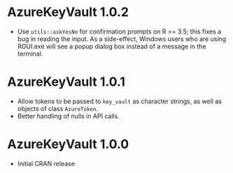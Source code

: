 # AzureKeyVault 1.0.2

- Use `utils::askYesNo` for confirmation prompts on R >= 3.5; this fixes a bug in reading the input. As a side-effect, Windows users who are using RGUI.exe will see a popup dialog box instead of a message in the terminal.

# AzureKeyVault 1.0.1

- Allow tokens to be passed to `key_vault` as character strings, as well as objects of class `AzureToken`.
- Better handling of nulls in API calls.


# AzureKeyVault 1.0.0

- Initial CRAN release
